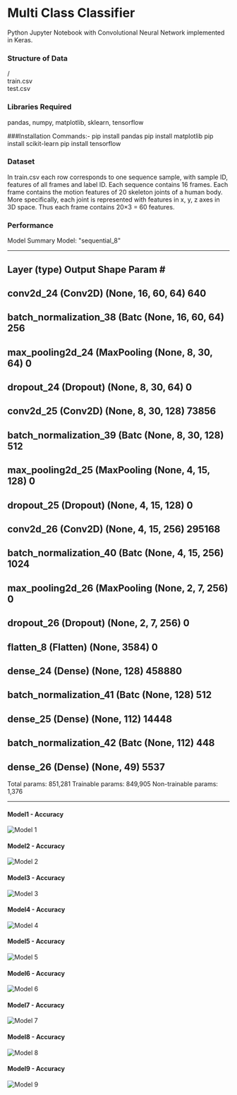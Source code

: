# Multi Class Classifier
Python Jupyter Notebook with Convolutional Neural Network implemented in Keras.


### Structure of Data
/ </br>
	train.csv </br>
    test.csv  </br>

    
### Libraries Required
pandas, numpy, matplotlib, sklearn, tensorflow

###Installation Commands:-
pip install pandas
pip install matplotlib
pip install scikit-learn
pip install tensorflow


### Dataset
In train.csv each row corresponds to one sequence sample, with sample ID, features of all frames and label ID.
Each sequence contains 16 frames.  Each frame contains the motion features of 20 skeleton joints of a human body.
More specifically, each joint is represented with features in x, y, z axes in 3D space.  Thus each frame contains 20×3 = 60 features.

### Performance

Model Summary
Model: "sequential_8"
_________________________________________________________________
Layer (type)                 Output Shape              Param #   
------------------------------------------------------------------
conv2d_24 (Conv2D)           (None, 16, 60, 64)        640       
------------------------------------------------------------------
batch_normalization_38 (Batc (None, 16, 60, 64)        256       
------------------------------------------------------------------
max_pooling2d_24 (MaxPooling (None, 8, 30, 64)         0         
------------------------------------------------------------------
dropout_24 (Dropout)         (None, 8, 30, 64)         0         
------------------------------------------------------------------
conv2d_25 (Conv2D)           (None, 8, 30, 128)        73856     
------------------------------------------------------------------
batch_normalization_39 (Batc (None, 8, 30, 128)        512       
------------------------------------------------------------------
max_pooling2d_25 (MaxPooling (None, 4, 15, 128)        0         
------------------------------------------------------------------
dropout_25 (Dropout)         (None, 4, 15, 128)        0         
------------------------------------------------------------------
conv2d_26 (Conv2D)           (None, 4, 15, 256)        295168    
------------------------------------------------------------------
batch_normalization_40 (Batc (None, 4, 15, 256)        1024      
------------------------------------------------------------------
max_pooling2d_26 (MaxPooling (None, 2, 7, 256)         0         
------------------------------------------------------------------
dropout_26 (Dropout)         (None, 2, 7, 256)         0         
------------------------------------------------------------------
flatten_8 (Flatten)          (None, 3584)              0         
------------------------------------------------------------------
dense_24 (Dense)             (None, 128)               458880    
------------------------------------------------------------------
batch_normalization_41 (Batc (None, 128)               512       
------------------------------------------------------------------
dense_25 (Dense)             (None, 112)               14448     
------------------------------------------------------------------
batch_normalization_42 (Batc (None, 112)               448       
------------------------------------------------------------------
dense_26 (Dense)             (None, 49)                5537      
------------------------------------------------------------------
Total params: 851,281
Trainable params: 849,905
Non-trainable params: 1,376
_________________________________________________________________

#### Model1 - Accuracy
![Model 1](https://i.ibb.co/PzT1bHR/plot.jpg)

#### Model2 - Accuracy
![Model 2](https://i.ibb.co/PzT1bHR/plot.jpg)

#### Model3 - Accuracy
![Model 3](https://i.ibb.co/PzT1bHR/plot.jpg)

#### Model4 - Accuracy
![Model 4](https://i.ibb.co/PzT1bHR/plot.jpg)

#### Model5 - Accuracy
![Model 5](https://i.ibb.co/PzT1bHR/plot.jpg)

#### Model6 - Accuracy
![Model 6](https://i.ibb.co/PzT1bHR/plot.jpg)

#### Model7 - Accuracy
![Model 7](https://i.ibb.co/PzT1bHR/plot.jpg)

#### Model8 - Accuracy
![Model 8](https://i.ibb.co/PzT1bHR/plot.jpg)

#### Model9 - Accuracy
![Model 9](https://i.ibb.co/PzT1bHR/plot.jpg)

